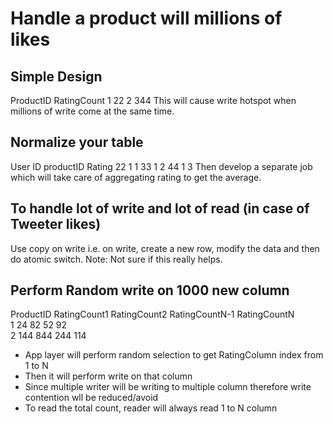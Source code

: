 # Handle a product will millions of likes
## Simple Design
ProductID   RatingCount
1           22
2           344
This will cause write hotspot when millions of write come at the same time.
## Normalize your table
User ID productID Rating
22      1           1
33      1           2
44      1           3
Then develop a separate job which will take care of aggregating rating to get the average.
## To handle lot of write and lot of read (in case of Tweeter likes)
Use copy on write i.e. on write, create a new row, modify the data and then do atomic switch.
Note: Not sure if this really helps.
## Perform Random write on 1000 new column
ProductID   RatingCount1  RatingCount2  RatingCountN-1  RatingCountN         
1           24            82            52              92              
2           144           844           244             114                
- App layer will perform random selection to get RatingColumn index from 1 to N
- Then it will perform write on that column
- Since multiple writer will be writing to multiple column therefore write contention wll be reduced/avoid
- To read the total count, reader will always read 1 to N column
